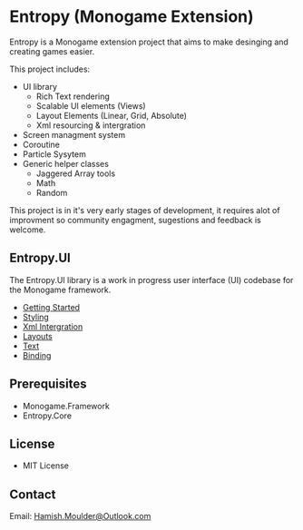 # Entropy (Monogame Extension)

Entropy is a Monogame extension project that aims to make desinging and creating games easier.

This project includes:
- UI library
  - Rich Text rendering
  - Scalable UI elements (Views)
  - Layout Elements (Linear, Grid, Absolute)
  - Xml resourcing & intergration
- Screen managment system
- Coroutine
- Particle Sysytem
- Generic helper classes
  - Jaggered Array tools
  - Math
  - Random

This project is in it's very early stages of development, it requires alot of improvment so community 
engagment, sugestions and feedback is welcome.  

## Entropy.UI

The Entropy.UI library is a work in progress user interface (UI) codebase for the Monogame framework.  

- [Getting Started](https://github.com/Cheeky-Owl/Entropy/wiki/Getting-Started-with-Entropy.UI)
- [Styling](/Styling.md)
- [Xml Intergration](/Xml.md)
- [Layouts](/GettingStarted.md)
- [Text](/GettingStarted.md)
- [Binding](/GettingStarted.md)


## Prerequisites

- Monogame.Framework
- Entropy.Core

## License

- MIT License

## Contact

Email: Hamish.Moulder@Outlook.com







